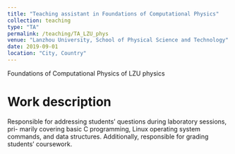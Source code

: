 ```yaml
---
title: "Teaching assistant in Foundations of Computational Physics"
collection: teaching
type: "TA"
permalink: /teaching/TA_LZU_phys
venue: "Lanzhou University, School of Physical Science and Technology"
date: 2019-09-01
location: "City, Country"
---
```

Foundations of Computational Physics of LZU physics


Work description
======
Responsible for addressing students’ questions during laboratory sessions, pri- marily covering basic C programming, Linux operating system commands, and data structures. Additionally, responsible for grading students’ coursework.

